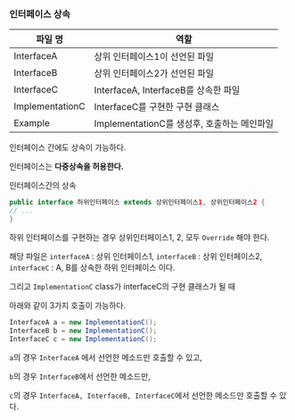 ### 인터페이스 상속

| 파일 명         | 역할                                        |
| --------------- | ------------------------------------------- |
| InterfaceA      | 상위 인터페이스1이 선언된 파일              |
| InterfaceB      | 상위 인터페이스2가 선언된 파일              |
| InterfaceC      | InterfaceA, InterfaceB를 상속한 파일        |
| ImplementationC | InterfaceC를 구현한 구현 클래스             |
| Example         | ImplementationC를 생성후, 호출하는 메인파일 |

인터페이스 간에도 상속이 가능하다.

인터페이스는 <strong>다중상속을 허용한다.</strong>

인터페이스간의 상속

```java
public interface 하위인터페이스 extends 상위인터페이스1, 상위인터페이스2 {
// ...
}
```

하위 인터페이스를 구현하는 경우 상위인터페이스1, 2, 모두 `Override` 해야 한다.

해당 파일은 `interfaceA` : 상위 인터페이스1, `interfaceB` : 상위 인터페이스2, `interfaceC` : A, B를 상속한 하위 인터페이스 이다.

그리고 `ImplementationC` class가 interfaceC의 구현 클래스가 될 때

아래와 같이 3가지 호출이 가능하다.

```java
InterfaceA a = new ImplementationC();
InterfaceB b = new ImplementationC();
InterfaceC c = new ImplementationC();
```

`a`의 경우 `InterfaceA` 에서 선언한 메소드만 호출할 수 있고,

`b`의 경우 `InterfaceB`에서 선언한 메소드만,

`c`의 경우 `InterfaceA, InterfaceB, InterfaceC`에서 선언한 메소드만 호출할 수 있다.
